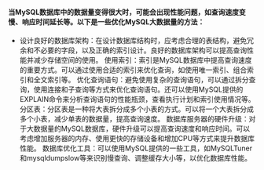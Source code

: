 #### 当MySQL数据库中的数据量变得很大时，可能会出现性能问题，如查询速度变慢、响应时间延长等。以下是一些优化MySQL大数据量的方法：

- 设计良好的数据库架构：在设计数据库结构时，应考虑合理的表结构，避免冗余和不必要的字段，以及正确的索引设计。良好的数据库架构可以提高查询性能并减少存储空间的使用。
  使用索引：索引是MySQL数据库中提高查询速度的重要方式。可以通过使用合适的索引来优化查询，如使用唯一索引、组合索引和全文索引等。
  优化查询语句：避免使用复杂的查询语句，可以通过拆分查询，使用连接和子查询等方式来优化查询语句。还可以使用MySQL提供的EXPLAIN命令来分析查询语句的性能瓶颈，查看执行计划和索引使用情况等。
  分区表：分区表是一种将大表拆分成多个小表的方式。可以将一个大表拆分成多个小表，减少单表的数据量，提高查询速度。
  数据库服务器的硬件升级：对于大数据量的MySQL数据库，硬件升级可以提高查询速度和响应时间。可以考虑增加服务器的内存、使用更快的存储设备和增加CPU等方式来提升数据库性能。
  数据库优化工具：可以使用MySQL提供的一些工具，如MySQLTuner和mysqldumpslow等来识别慢查询、调整缓存大小等，以优化数据库性能。